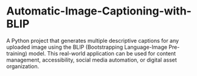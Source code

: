 # Automatic-Image-Captioning-with-BLIP
A Python project that generates multiple descriptive captions for any uploaded image using the BLIP (Bootstrapping Language-Image Pre-training) model. This real-world application can be used for content management, accessibility, social media automation, or digital asset organization.
